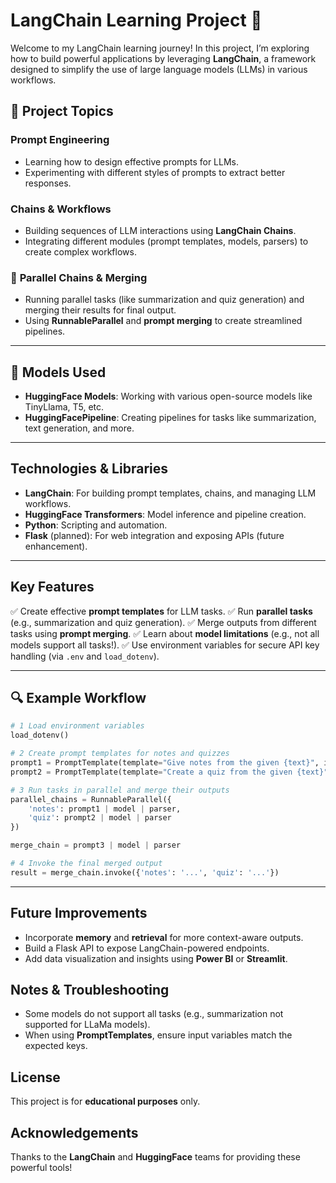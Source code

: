 # LangChain Learning Project 🚀

Welcome to my LangChain learning journey! In this project, I’m exploring how to build powerful applications by leveraging **LangChain**, a framework designed to simplify the use of large language models (LLMs) in various workflows.


## 📌 Project Topics

###  **Prompt Engineering**

* Learning how to design effective prompts for LLMs.
* Experimenting with different styles of prompts to extract better responses.

###  **Chains & Workflows**

* Building sequences of LLM interactions using **LangChain Chains**.
* Integrating different modules (prompt templates, models, parsers) to create complex workflows.

### 🔗 **Parallel Chains & Merging**

* Running parallel tasks (like summarization and quiz generation) and merging their results for final output.
* Using **RunnableParallel** and **prompt merging** to create streamlined pipelines.

---

## 🤖 Models Used

* **HuggingFace Models**: Working with various open-source models like TinyLlama, T5, etc.
* **HuggingFacePipeline**: Creating pipelines for tasks like summarization, text generation, and more.

---

##  Technologies & Libraries

* **LangChain**: For building prompt templates, chains, and managing LLM workflows.
* **HuggingFace Transformers**: Model inference and pipeline creation.
* **Python**: Scripting and automation.
* **Flask** (planned): For web integration and exposing APIs (future enhancement).

---

##  Key Features

✅ Create effective **prompt templates** for LLM tasks.
✅ Run **parallel tasks** (e.g., summarization and quiz generation).
✅ Merge outputs from different tasks using **prompt merging**.
✅ Learn about **model limitations** (e.g., not all models support all tasks!).
✅ Use environment variables for secure API key handling (via `.env` and `load_dotenv`).

---

## 🔍 Example Workflow

```python
# 1 Load environment variables
load_dotenv()

# 2 Create prompt templates for notes and quizzes
prompt1 = PromptTemplate(template="Give notes from the given {text}", input_variables=['text'])
prompt2 = PromptTemplate(template="Create a quiz from the given {text}", input_variables=['text'])

# 3 Run tasks in parallel and merge their outputs
parallel_chains = RunnableParallel({
    'notes': prompt1 | model | parser,
    'quiz': prompt2 | model | parser
})

merge_chain = prompt3 | model | parser

# 4 Invoke the final merged output
result = merge_chain.invoke({'notes': '...', 'quiz': '...'})
```

---

##  Future Improvements

*  Incorporate **memory** and **retrieval** for more context-aware outputs.
*  Build a Flask API to expose LangChain-powered endpoints.
*  Add data visualization and insights using **Power BI** or **Streamlit**.


##  Notes & Troubleshooting

* Some models do not support all tasks (e.g., summarization not supported for LLaMa models).
* When using **PromptTemplates**, ensure input variables match the expected keys.


##  License

This project is for **educational purposes** only.


##  Acknowledgements

Thanks to the **LangChain** and **HuggingFace** teams for providing these powerful tools!

